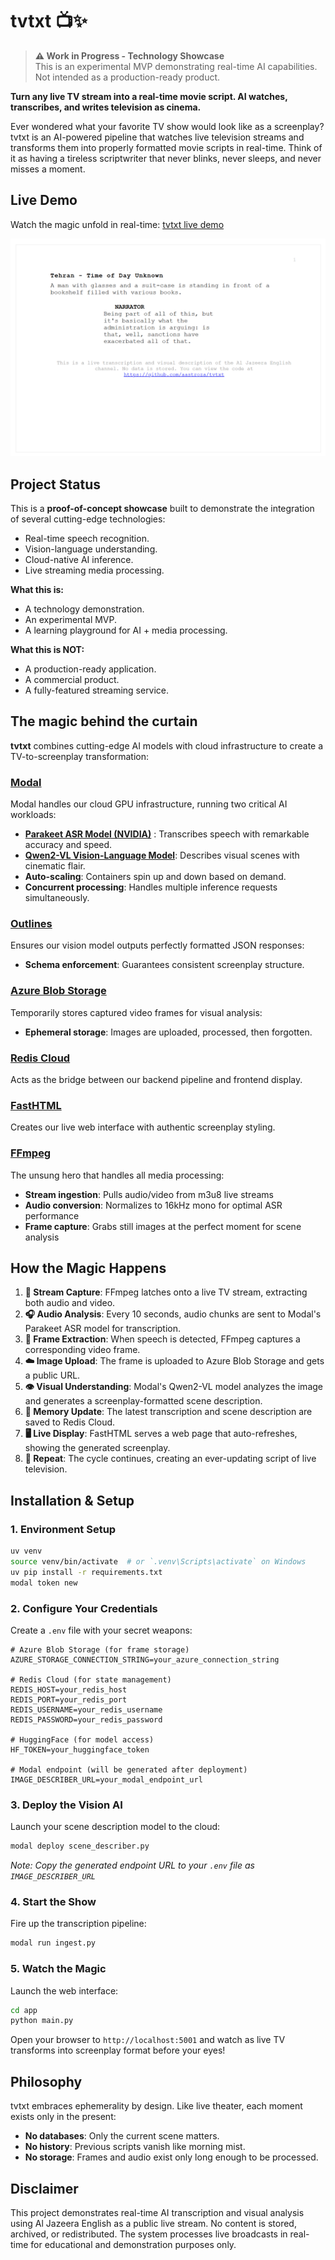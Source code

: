 # tvtxt 📺✨

> **⚠️ Work in Progress - Technology Showcase**  
> This is an experimental MVP demonstrating real-time AI capabilities. Not intended as a production-ready product.

**Turn any live TV stream into a real-time movie script. AI watches, transcribes, and writes television as cinema.**

Ever wondered what your favorite TV show would look like as a screenplay? tvtxt is an AI-powered pipeline that watches live television streams and transforms them into properly formatted movie scripts in real-time. Think of it as having a tireless scriptwriter that never blinks, never sleeps, and never misses a moment.

## Live Demo
Watch the magic unfold in real-time: [tvtxt live demo](https://tvtxt.com/)

![screenshot](/tvtxt.PNG)


## Project Status

This is a **proof-of-concept showcase** built to demonstrate the integration of several cutting-edge technologies:
- Real-time speech recognition.
- Vision-language understanding.
- Cloud-native AI inference.
- Live streaming media processing.

**What this is:**
- A technology demonstration.
- An experimental MVP.
- A learning playground for AI + media processing.

**What this is NOT:**
- A production-ready application.
- A commercial product.
- A fully-featured streaming service.

## The magic behind the curtain

**tvtxt** combines cutting-edge AI models with cloud infrastructure to create a TV-to-screenplay transformation:


### **[Modal](https://modal.com/)**
Modal handles our cloud GPU infrastructure, running two critical AI workloads:
- **[Parakeet ASR Model (NVIDIA)](https://huggingface.co/nvidia/parakeet-tdt-0.6b-v2)** : Transcribes speech with remarkable accuracy and speed.
- **[Qwen2-VL Vision-Language Model](https://huggingface.co/Qwen/Qwen2-VL-7B-Instruct)**: Describes visual scenes with cinematic flair.
- **Auto-scaling**: Containers spin up and down based on demand.
- **Concurrent processing**: Handles multiple inference requests simultaneously.

### **[Outlines](https://github.com/dottxt-ai/outlines)**
Ensures our vision model outputs perfectly formatted JSON responses:
- **Schema enforcement**: Guarantees consistent screenplay structure.

### **[Azure Blob Storage](https://azure.microsoft.com/en-us/products/storage/blobs)**
Temporarily stores captured video frames for visual analysis:
- **Ephemeral storage**: Images are uploaded, processed, then forgotten.

### **[Redis Cloud](https://redis.io/cloud/)**
Acts as the bridge between our backend pipeline and frontend display.

### **[FastHTML](https://www.fastht.ml/)**
Creates our live web interface with authentic screenplay styling.

### **[FFmpeg](https://ffmpeg.org/)**
The unsung hero that handles all media processing:
- **Stream ingestion**: Pulls audio/video from m3u8 live streams
- **Audio conversion**: Normalizes to 16kHz mono for optimal ASR performance
- **Frame capture**: Grabs still images at the perfect moment for scene analysis

## How the Magic Happens

1. **🎥 Stream Capture**: FFmpeg latches onto a live TV stream, extracting both audio and video.
2. **🎧 Audio Analysis**: Every 10 seconds, audio chunks are sent to Modal's Parakeet ASR model for transcription.
3. **📸 Frame Extraction**: When speech is detected, FFmpeg captures a corresponding video frame.
4. **☁️ Image Upload**: The frame is uploaded to Azure Blob Storage and gets a public URL.
5. **👁️ Visual Understanding**: Modal's Qwen2-VL model analyzes the image and generates a screenplay-formatted scene description.
6. **💾 Memory Update**: The latest transcription and scene description are saved to Redis Cloud.
7. **🖥️ Live Display**: FastHTML serves a web page that auto-refreshes, showing the generated screenplay.
8. **🔄 Repeat**: The cycle continues, creating an ever-updating script of live television.

## Installation & Setup

### 1. **Environment Setup**
```bash
uv venv
source venv/bin/activate  # or `.venv\Scripts\activate` on Windows
uv pip install -r requirements.txt
modal token new
```

### 2. **Configure Your Credentials**
Create a `.env` file with your secret weapons:
```env
# Azure Blob Storage (for frame storage)
AZURE_STORAGE_CONNECTION_STRING=your_azure_connection_string

# Redis Cloud (for state management)
REDIS_HOST=your_redis_host
REDIS_PORT=your_redis_port
REDIS_USERNAME=your_redis_username
REDIS_PASSWORD=your_redis_password

# HuggingFace (for model access)
HF_TOKEN=your_huggingface_token

# Modal endpoint (will be generated after deployment)
IMAGE_DESCRIBER_URL=your_modal_endpoint_url
```

### 3. **Deploy the Vision AI**
Launch your scene description model to the cloud:
```bash
modal deploy scene_describer.py
```
*Note: Copy the generated endpoint URL to your `.env` file as `IMAGE_DESCRIBER_URL`*

### 4. **Start the Show**
Fire up the transcription pipeline:
```bash
modal run ingest.py
```

### 5. **Watch the Magic**
Launch the web interface:
```bash
cd app
python main.py
```

Open your browser to `http://localhost:5001` and watch as live TV transforms into screenplay format before your eyes!

## Philosophy

tvtxt embraces ephemerality by design. Like live theater, each moment exists only in the present:
- **No databases**: Only the current scene matters.
- **No history**: Previous scripts vanish like morning mist.
- **No storage**: Frames and audio exist only long enough to be processed.


## Disclaimer

This project demonstrates real-time AI transcription and visual analysis using Al Jazeera English as a public live stream. No content is stored, archived, or redistributed. The system processes live broadcasts in real-time for educational and demonstration purposes only.